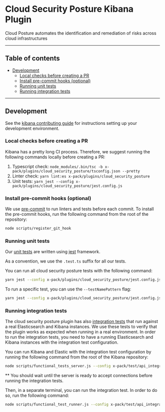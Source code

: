 # Cloud Security Posture Kibana Plugin

Cloud Posture automates the identification and remediation of risks across cloud infrastructures

---

## Table of contents

- [Development](#development)
  - [Local checks before creating a PR](#local-checks-before-creating-a-pr)
  - [Install pre-commit hooks (optional)](#install-pre-commit-hooks-optional)
  - [Running unit tests](#running-unit-tests)
  - [Running integration tests](#running-integration-tests)

---

## Development

See the [kibana contributing guide](https://github.com/elastic/kibana/blob/main/CONTRIBUTING.md) for instructions
setting up your development environment.

### Local checks before creating a PR

Kibana has a pretty long CI process.
Therefore, we suggest running the following commands locally before creating a PR:

1. Typescript check: `node_modules/.bin/tsc -b x-pack/plugins/cloud_security_posture/tsconfig.json --pretty`
2. Linter check: `yarn lint:es x-pack/plugins/cloud_security_posture`
3. Unit tests: `yarn jest --config x-pack/plugins/cloud_security_posture/jest.config.js`

### Install pre-commit hooks (optional)

We
use [pre-commit](https://docs.elastic.dev/kibana-dev-docs/getting-started/setup-dev-env#install-pre-commit-hook-optional)
to run linters and tests before each commit. To install the pre-commit hooks, run the following command from the root of
the repository:

```bash
node scripts/register_git_hook
```

### Running unit tests

Our [unit tests](https://docs.elastic.dev/kibana-dev-docs/tutorials/testing-plugins#unit-testing) are written using [jest](https://jestjs.io/) framework.

As a convention, we use the `.test.ts` suffix for all our tests.

You can run all cloud security posture tests with the following command:

```bash
yarn jest --config x-pack/plugins/cloud_security_posture/jest.config.js
```

To run a specific test, you can use the `--testNamePattern` flag:

```bash
yarn jest --config x-pack/plugins/cloud_security_posture/jest.config.js --testNamePattern=FilePattern -t MyTest
```

### Running integration tests

The cloud security posture plugin has also [integration tests](https://docs.elastic.dev/kibana-dev-docs/tutorials/testing-plugins#integration-tests) that run against a real Elasticsearch and Kibana instances.
We use these tests to verify that the plugin works as expected when running in a real environment.
In order to run the integration tests, you need to have a running Elasticsearch and Kibana instances with the
integration test configuration.

You can run Kibana and Elastic with the integration test configuration by running the following command from the root of
the Kibana repository:

```bash
node scripts/functional_tests_server.js --config x-pack/test/api_integration/config.ts
```

** You should wait until the server is ready to accept connections before running the integration tests.

Then, in a separate terminal, you can run the integration test.
In order to do so, run the following command:

``` bash  
node scripts/functional_test_runner.js --config x-pack/test/api_integration/config.ts --include=test_file_path
```